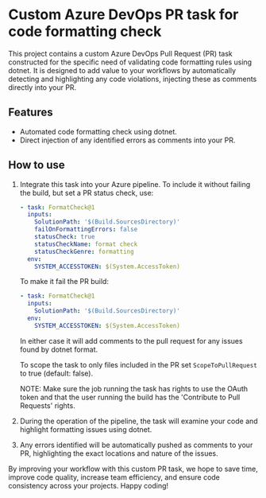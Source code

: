 # Custom Azure DevOps PR task for code formatting check

This project contains a custom Azure DevOps Pull Request (PR) task constructed for the specific need of validating code formatting rules using dotnet. It is designed to add value to your workflows by automatically detecting and highlighting any code violations, injecting these as comments directly into your PR.

## Features

* Automated code formatting check using dotnet.
* Direct injection of any identified errors as comments into your PR.

## How to use

1. Integrate this task into your Azure pipeline.
   To include it without failing the build, but set a PR status check, use:
   ```yaml
   - task: FormatCheck@1
     inputs:
       SolutionPath: '$(Build.SourcesDirectory)'
       failOnFormattingErrors: false
       statusCheck: true
       statusCheckName: format check
       statusCheckGenre: formatting
     env:
       SYSTEM_ACCESSTOKEN: $(System.AccessToken)
   ```
   To make it fail the PR build:
   ```yaml
   - task: FormatCheck@1
     inputs:
       SolutionPath: '$(Build.SourcesDirectory)'
     env:
       SYSTEM_ACCESSTOKEN: $(System.AccessToken)
   ```
   In either case it will add comments to the pull request for any issues found by dotnet format.

   To scope the task to only files included in the PR set `ScopeToPullRequest` to true (default: false).

   NOTE: Make sure the job running the task has rights to use the OAuth token and that the user running the build has the 'Contribute to Pull Requests' rights.
2. During the operation of the pipeline, the task will examine your code and highlight formatting issues using dotnet.
3. Any errors identified will be automatically pushed as comments to your PR, highlighting the exact locations and nature of the issues.

By improving your workflow with this custom PR task, we hope to save time, improve code quality, increase team efficiency, and ensure code consistency across your projects. Happy coding!
